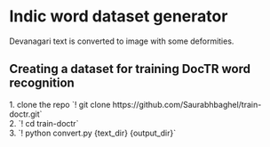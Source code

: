 

# Indic word dataset generator 
<p> Devanagari text is converted to image with some deformities. </p>


<h2> Creating a dataset for training DocTR word recognition </h2> 
1. clone the repo `! git clone https://github.com/Saurabhbaghel/train-doctr.git`<br>
2. `! cd train-doctr`<br>
3. `! python convert.py {text_dir} {output_dir}`<br> 
